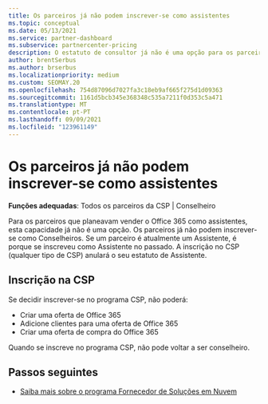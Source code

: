 ```yaml
---
title: Os parceiros já não podem inscrever-se como assistentes
ms.topic: conceptual
ms.date: 05/13/2021
ms.service: partner-dashboard
ms.subservice: partnercenter-pricing
description: O estatuto de consultor já não é uma opção para os parceiros da CSP.
author: brentSerbus
ms.author: brserbus
ms.localizationpriority: medium
ms.custom: SEOMAY.20
ms.openlocfilehash: 754d87096d7027fa3c18eb9af665f275d1d09363
ms.sourcegitcommit: 1161d5bcb345e368348c535a7211f0d353c5a471
ms.translationtype: MT
ms.contentlocale: pt-PT
ms.lasthandoff: 09/09/2021
ms.locfileid: "123961149"
---
```

# <a name="partners-can-no-longer-enroll-as-advisors"></a>Os parceiros já não podem inscrever-se como assistentes 

**Funções adequadas**: Todos os parceiros da CSP | Conselheiro

Para os parceiros que planeavam vender o Office 365 como assistentes, esta capacidade já não é uma opção. Os parceiros já não podem inscrever-se como Conselheiros. Se um parceiro é atualmente um Assistente, é porque se inscreveu como Assistente no passado.
A inscrição no CSP (qualquer tipo de CSP) anulará o seu estatuto de Assistente.

## <a name="enrolling-in-csp"></a>Inscrição na CSP

Se decidir inscrever-se no programa CSP, não poderá:

- Criar uma oferta de Office 365
- Adicione clientes para uma oferta de Office 365
- Criar uma oferta de compra do Office 365

Quando se inscreve no programa CSP, não pode voltar a ser conselheiro.

## <a name="next-steps"></a>Passos seguintes

- [Saiba mais sobre o programa Fornecedor de Soluções em Nuvem](csp-overview.md)

